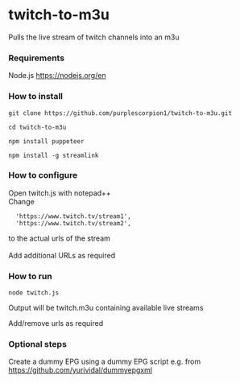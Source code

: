 # twitch-to-m3u
Pulls the live stream of twitch channels into an m3u

### Requirements
Node.js https://nodejs.org/en

### How to install
``` 
git clone https://github.com/purplescorpion1/twitch-to-m3u.git
```
<p></p>

```
cd twitch-to-m3u
```
<p></p>

```
npm install puppeteer
```
<p></p>

```
npm install -g streamlink
```

### How to configure
Open twitch.js with notepad++ <br>
Change
```
  'https://www.twitch.tv/stream1',
  'https://www.twitch.tv/stream2',
```
to the actual urls of the stream <br>
<br>
Add additional URLs as required

### How to run
```
node twitch.js
```
Output will be twitch.m3u containing available live streams


Add/remove urls as required

### Optional steps
Create a dummy EPG using a dummy EPG script e.g. from https://github.com/yurividal/dummyepgxml
